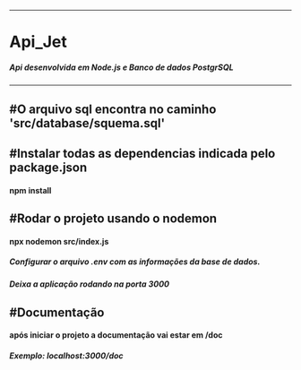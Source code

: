 
--------------------------------------
# Api_Jet
##### Api desenvolvida em Node.js e Banco de dados PostgrSQL
--------------------------------------

## #O arquivo sql encontra no caminho 'src/database/squema.sql'

## #Instalar todas as dependencias indicada pelo package.json

#### npm install

## #Rodar o projeto usando o nodemon 

#### npx nodemon src/index.js
##### Configurar o arquivo .env com as informações da base de dados.
##### Deixa a aplicação rodando na porta 3000

## #Documentação
#### após iniciar o projeto a documentação vai estar em /doc
##### Exemplo: localhost:3000/doc